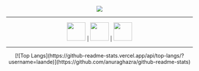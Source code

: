 <p align="center">
  <img src="https://i.imgur.com/1Y9hOem.gif">
</p>

----------
  
<p align="center">
  <img src='https://cdn.jsdelivr.net/npm/simple-icons@3.0.1/icons/youtube.svg' href="https://www.youtube.com/landee" width="50" height="50"> |
  <img src='https://cdn.jsdelivr.net/npm/simple-icons@3.0.1/icons/discord.svg' href="https://discord.gg/GGyRPye" width="50" height="50"> |
  <img src='https://cdn.jsdelivr.net/npm/simple-icons@3.0.1/icons/twitter.svg' href="https://twitter.com/landee_" width="50" height="50">
</p>

----------
  
<p align="center">
  [![Top Langs](https://github-readme-stats.vercel.app/api/top-langs/?username=laande)](https://github.com/anuraghazra/github-readme-stats)
</p>
